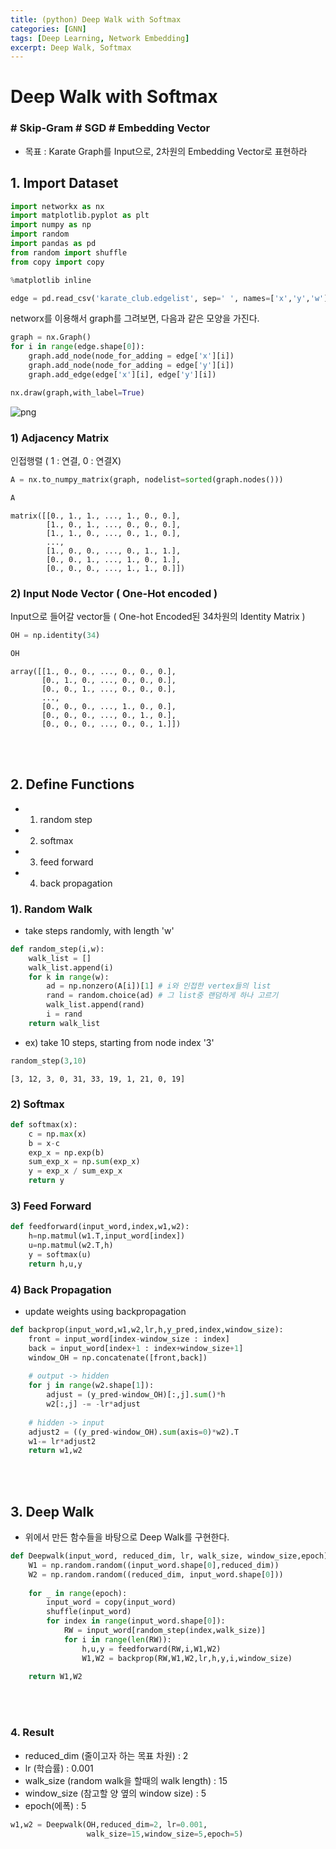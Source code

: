 ```yaml
---
title: (python) Deep Walk with Softmax
categories: [GNN]
tags: [Deep Learning, Network Embedding]
excerpt: Deep Walk, Softmax
---
```


# Deep Walk with Softmax

### # Skip-Gram # SGD  # Embedding Vector

- 목표 : Karate Graph를 Input으로, 2차원의 Embedding Vector로 표현하라



## 1. Import Dataset 


```python
import networkx as nx
import matplotlib.pyplot as plt
import numpy as np
import random
import pandas as pd
from random import shuffle
from copy import copy

%matplotlib inline
```


```python
edge = pd.read_csv('karate_club.edgelist', sep=' ', names=['x','y','w'])
```

networx를 이용해서 graph를 그려보면, 다음과 같은 모양을 가진다.


```python
graph = nx.Graph()
for i in range(edge.shape[0]):
    graph.add_node(node_for_adding = edge['x'][i])
    graph.add_node(node_for_adding = edge['y'][i])
    graph.add_edge(edge['x'][i], edge['y'][i])
```


```python
nx.draw(graph,with_label=True)
```

![png](/assets/img/ne/dws.png)



### 1) Adjacency Matrix

인접행렬 ( 1 : 연결, 0 : 연결X)


```python
A = nx.to_numpy_matrix(graph, nodelist=sorted(graph.nodes()))
```


```python
A
```


    matrix([[0., 1., 1., ..., 1., 0., 0.],
            [1., 0., 1., ..., 0., 0., 0.],
            [1., 1., 0., ..., 0., 1., 0.],
            ...,
            [1., 0., 0., ..., 0., 1., 1.],
            [0., 0., 1., ..., 1., 0., 1.],
            [0., 0., 0., ..., 1., 1., 0.]])



### 2) Input Node Vector ( One-Hot encoded )

Input으로 들어갈 vector들 ( One-hot Encoded된 34차원의 Identity Matrix )


```python
OH = np.identity(34)
```


```python
OH
```


    array([[1., 0., 0., ..., 0., 0., 0.],
           [0., 1., 0., ..., 0., 0., 0.],
           [0., 0., 1., ..., 0., 0., 0.],
           ...,
           [0., 0., 0., ..., 1., 0., 0.],
           [0., 0., 0., ..., 0., 1., 0.],
           [0., 0., 0., ..., 0., 0., 1.]])

<br>

<br>

## 2. Define Functions
- 1) random step 
- 2) softmax
- 3) feed forward
- 4) back propagation



### 1). Random Walk

- take steps randomly, with length 'w'


```python
def random_step(i,w):
    walk_list = []
    walk_list.append(i)
    for k in range(w):
        ad = np.nonzero(A[i])[1] # i와 인접한 vertex들의 list
        rand = random.choice(ad) # 그 list중 랜덤하게 하나 고르기
        walk_list.append(rand)
        i = rand
    return walk_list
```

- ex) take 10 steps, starting from node index '3'


```python
random_step(3,10)
```


    [3, 12, 3, 0, 31, 33, 19, 1, 21, 0, 19]



### 2) Softmax


```python
def softmax(x):
    c = np.max(x)
    b = x-c
    exp_x = np.exp(b)
    sum_exp_x = np.sum(exp_x)
    y = exp_x / sum_exp_x
    return y
```



### 3) Feed Forward


```python
def feedforward(input_word,index,w1,w2):
    h=np.matmul(w1.T,input_word[index])
    u=np.matmul(w2.T,h)
    y = softmax(u)
    return h,u,y     
```



### 4) Back Propagation

- update weights using backpropagation


```python
def backprop(input_word,w1,w2,lr,h,y_pred,index,window_size):
    front = input_word[index-window_size : index]
    back = input_word[index+1 : index+window_size+1]
    window_OH = np.concatenate([front,back])
    
    # output -> hidden
    for j in range(w2.shape[1]):
        adjust = (y_pred-window_OH)[:,j].sum()*h
        w2[:,j] -= -lr*adjust
        
    # hidden -> input
    adjust2 = ((y_pred-window_OH).sum(axis=0)*w2).T
    w1-= lr*adjust2
    return w1,w2    
```

<br>

<br>

## 3. Deep Walk

- 위에서 만든 함수들을 바탕으로 Deep Walk를 구현한다.


```python
def Deepwalk(input_word, reduced_dim, lr, walk_size, window_size,epoch):
    W1 = np.random.random((input_word.shape[0],reduced_dim))
    W2 = np.random.random((reduced_dim, input_word.shape[0]))
    
    for _ in range(epoch):
        input_word = copy(input_word)
        shuffle(input_word)
        for index in range(input_word.shape[0]):
            RW = input_word[random_step(index,walk_size)]
            for i in range(len(RW)):
                h,u,y = feedforward(RW,i,W1,W2)
                W1,W2 = backprop(RW,W1,W2,lr,h,y,i,window_size)
                
    return W1,W2
```

<br>

<br>

### 4. Result

- reduced_dim (줄이고자 하는 목표 차원) : 2
- lr (학습률) : 0.001
- walk_size (random walk을 할때의 walk length) : 15
- window_size (참고할 양 옆의 window size) : 5
- epoch(에폭) : 5


```python
w1,w2 = Deepwalk(OH,reduced_dim=2, lr=0.001,
                 walk_size=15,window_size=5,epoch=5)
```

